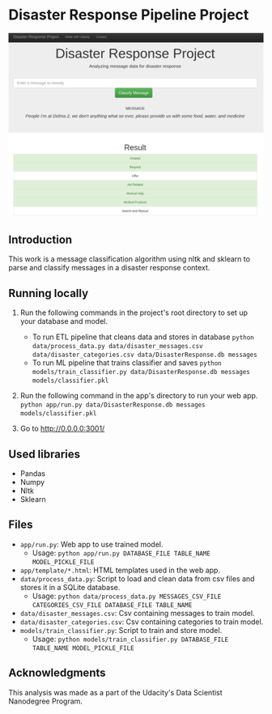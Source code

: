 # Disaster Response Pipeline Project

![Screenshot](./screenshot.png)

## Introduction

This work is a message classification algorithm using nltk and sklearn to parse and classify messages in a disaster response context.

## Running locally

1. Run the following commands in the project's root directory to set up your database and model.

    - To run ETL pipeline that cleans data and stores in database
        `python data/process_data.py data/disaster_messages.csv data/disaster_categories.csv data/DisasterResponse.db messages`
    - To run ML pipeline that trains classifier and saves
        `python models/train_classifier.py data/DisasterResponse.db messages models/classifier.pkl`

2. Run the following command in the app's directory to run your web app.
    `python app/run.py data/DisasterResponse.db messages models/classifier.pkl`

3. Go to http://0.0.0.0:3001/

## Used libraries

* Pandas
* Numpy
* Nltk
* Sklearn

## Files

* `app/run.py`: Web app to use trained model.
    * Usage: `python app/run.py DATABASE_FILE TABLE_NAME MODEL_PICKLE_FILE`
* `app/template/*.html`: HTML templates used in the web app.
* `data/process_data.py`: Script to load and clean data from csv files and stores it in a SQLite database.
    * Usage: `python data/process_data.py MESSAGES_CSV_FILE CATEGORIES_CSV_FILE DATABASE_FILE TABLE_NAME`
* `data/disaster_messages.csv`: Csv containing messages to train model.
* `data/disaster_categories.csv`: Csv containing categories to train model.
* `models/train_classifier.py`: Script to train and store model.
    * Usage: `python models/train_classifier.py DATABASE_FILE TABLE_NAME MODEL_PICKLE_FILE`

## Acknowledgments

This analysis was made as a part of the Udacity's Data Scientist Nanodegree Program.
